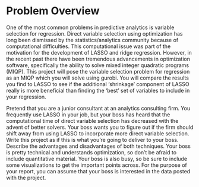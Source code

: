 # Problem Overview

One of the most common problems in predictive analytics is variable selection for regression.
Direct variable selection using optimization has long been dismissed by the statistics/analytics
community because of computational difficulties. This computational issue was part of the
motivation for the development of LASSO and ridge regression. However, in the recent past
there have been tremendous advancements in optimization software, specifically the ability to
solve mixed integer quadratic programs (MIQP). This project will pose the variable selection
problem for regression as an MIQP which you will solve using gurobi. You will compare the
results you find to LASSO to see if the additional ‘shrinkage’ component of LASSO really is more
beneficial than finding the ‘best’ set of variables to include in your regression.

Pretend that you are a junior consultant at an analytics consulting firm. You frequently
use LASSO in your job, but your boss has heard that the computational time of direct
variable selection has decreased with the advent of better solvers. Your boss wants you
to figure out if the firm should shift away from using LASSO to incorporate more direct
variable selection. Write this project as if this is what you’re going to deliver to your
boss. Describe the advantages and disadvantages of both techniques. Your boss is
pretty technical and understands optimization, so don’t be afraid to include quantitative
material. Your boss is also busy, so be sure to include some visualizations to get the
important points across. For the purpose of your report, you can assume that your boss
is interested in the data posted with the project.
